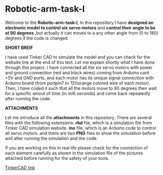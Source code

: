# Robotic-arm-task-I 

Welcome to the **Robotic-arm-task-I**, In this repository I have **designed an electronic model to control six servo motors** and **control their angle to be at 90 degrees** ,but actually it can moves to a any other angle from (0 to 180) degrees if the code is changed.

**SHORT BREIF**

I have used Tinker CAD to simulate the model and you can check for the website link at the end of this text.
Let me explain shortly what I have done through this project. I have connected all the six servo motors with power and ground connection
(red and black wires) coming from Arduino card +5V and GND ports, and each motor has its unique signal connection with Arduino board (from portpin7 to 12)(orange colored wire of each motor). Then, I have coded it such that all the motors move to 90 degrees then wait for a specific amout of time (in milli seconds) and come back repeatedly after running the code. 

**ATTACHMENTS**

Let me introduce all the **attachments** in this repository. There are several files with the following extensions:
**rbd** file, which is a simulation file from Tinker CAD simulation website.
**ino** file, which is an Arduino code to control all servo motors.
and there are two **PNG** files to show the simulation before and after running the simulation and the code.

If you are working on this in real life please check for the connection of each element carefully as shown in the simulation file of the pictures attached before running for the safety of your tools.


[TinkerCAD link](https://www.tinkercad.com/things/c5ImFFamxAI-multi-servo-motors-without-potentiometers/editel?sharecode=1p97PdqWP9d7-7FAVfQ3gKn8-BON8Lze1BickurtIwk)
